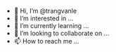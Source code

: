 - 👋 Hi, I’m @trangvanle
- 👀 I’m interested in ...
- 🌱 I’m currently learning ...
- 💞️ I’m looking to collaborate on ...
- 📫 How to reach me ...

<!---
trangvanle/trangvanle is a ✨ special ✨ repository because its `README.md` (this file) appears on your GitHub profile.
You can click the Preview link to take a look at your changes.
--->
